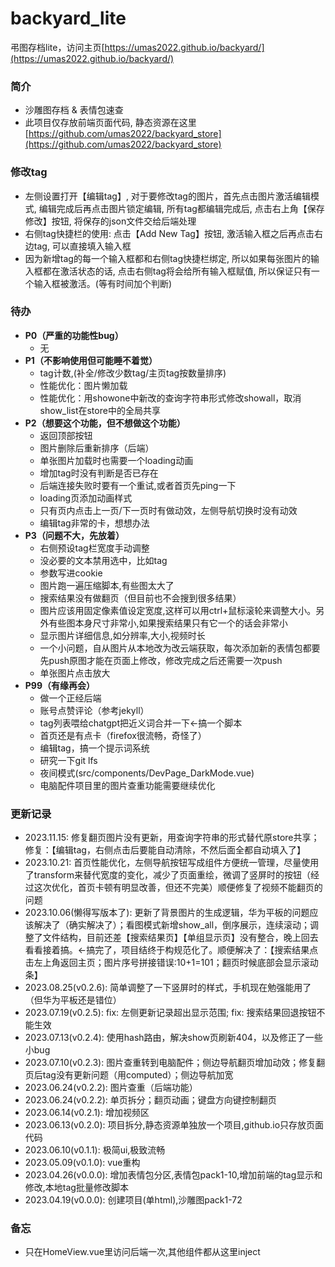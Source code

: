 # backyard_lite
弔图存档lite，访问主页[https://umas2022.github.io/backyard/](https://umas2022.github.io/backyard/)


### 简介
- 沙雕图存档 & 表情包速查
- 此项目仅存放前端页面代码, 静态资源在这里[https://github.com/umas2022/backyard_store](https://github.com/umas2022/backyard_store)


### 修改tag
- 左侧设置打开【编辑tag】, 对于要修改tag的图片，首先点击图片激活编辑模式, 编辑完成后再点击图片锁定编辑, 所有tag都编辑完成后, 点击右上角【保存修改】按钮, 将保存的json文件交给后端处理
- 右侧tag快捷栏的使用: 点击【Add New Tag】按钮, 激活输入框之后再点击右边tag, 可以直接填入输入框
- 因为新增tag的每一个输入框都和右侧tag快捷栏绑定, 所以如果每张图片的输入框都在激活状态的话, 点击右侧tag将会给所有输入框赋值, 所以保证只有一个输入框被激活。(等有时间加个判断) 


### 待办
- **P0（严重的功能性bug）**
  - 无
- **P1（不影响使用但可能睡不着觉）**
  - tag计数,(补全/修改少数tag/主页tag按数量排序)
  - 性能优化：图片懒加载
  - 性能优化：用showone中新改的查询字符串形式修改showall，取消show_list在store中的全局共享
- **P2（想要这个功能，但不想做这个功能）**
  - 返回顶部按钮
  - 图片删除后重新排序（后端）
  - 单张图片加载时也需要一个loading动画
  - 增加tag时没有判断是否已存在
  - 后端连接失败时要有一个重试,或者首页先ping一下
  - loading页添加动画样式
  - 只有页内点击上一页/下一页时有做动效，左侧导航切换时没有动效
  - 编辑tag非常的卡，想想办法
- **P3（问题不大，先放着）**
  - 右侧预设tag栏宽度手动调整
  - 没必要的文本禁用选中，比如tag
  - 参数写进cookie
  - 图片跑一遍压缩脚本,有些图太大了
  - 搜索结果没有做翻页（但目前也不会搜到很多结果）
  - 图片应该用固定像素值设定宽度,这样可以用ctrl+鼠标滚轮来调整大小。另外有些图本身尺寸非常小,如果搜索结果只有它一个的话会非常小
  - 显示图片详细信息,如分辨率,大小,视频时长
  - 一个小问题，自从图片从本地改为改云端获取，每次添加新的表情包都要先push原图才能在页面上修改，修改完成之后还需要一次push
  - 单张图片点击放大
- **P99（有缘再会）**
  - 做一个正经后端
  - 账号点赞评论（参考jekyll）
  - tag列表喂给chatgpt把近义词合并一下←搞一个脚本
  - 首页还是有点卡（firefox很流畅，奇怪了）
  - 编辑tag，搞一个提示词系统
  - 研究一下git lfs
  - 夜间模式(src/components/DevPage_DarkMode.vue)
  - 电脑配件项目里的图片查重功能需要继续优化



### 更新记录
- 2023.11.15: 修复翻页图片没有更新，用查询字符串的形式替代原store共享；修复：【编辑tag，右侧点击后要能自动清除，不然后面全都自动填入了】
- 2023.10.21: 首页性能优化，左侧导航按钮写成组件方便统一管理，尽量使用了transform来替代宽度的变化，减少了页面重绘，微调了竖屏时的按钮（经过这次优化，首页卡顿有明显改善，但还不完美）顺便修复了视频不能翻页的问题
- 2023.10.06(懒得写版本了): 更新了背景图片的生成逻辑，华为平板的问题应该解决了（确实解决了）；看图模式新增show_all，倒序展示，连续滚动；调整了文件结构，目前还差【搜索结果页】【单组显示页】没有整合，晚上回去看看接着搞。←搞完了，项目结终于构规范化了。顺便解决了：【搜索结果点击左上角返回主页；图片序号拼接错误:10+1=101；翻页时候底部会显示滚动条】
- 2023.08.25(v0.2.6): 简单调整了一下竖屏时的样式，手机现在勉强能用了（但华为平板还是错位）
- 2023.07.19(v0.2.5): fix: 左侧更新记录超出显示范围; fix: 搜索结果回退按钮不能生效
- 2023.07.13(v0.2.4): 使用hash路由，解决show页刷新404，以及修正了一些小bug
- 2023.07.10(v0.2.3): 图片查重转到电脑配件；侧边导航翻页增加动效；修复翻页后tag没有更新问题（用computed）；侧边导航加宽
- 2023.06.24(v0.2.2): 图片查重（后端功能）
- 2023.06.24(v0.2.2): 单页拆分；翻页动画；键盘方向键控制翻页
- 2023.06.14(v0.2.1): 增加视频区
- 2023.06.13(v0.2.0): 项目拆分,静态资源单独放一个项目,github.io只存放页面代码
- 2023.06.10(v0.1.1): 极简ui,极致流畅
- 2023.05.09(v0.1.0): vue重构
- 2023.04.26(v0.0.0): 增加表情包分区,表情包pack1-10,增加前端的tag显示和修改,本地tag批量修改脚本
- 2023.04.19(v0.0.0): 创建项目(单html),沙雕图pack1-72


### 备忘
- 只在HomeView.vue里访问后端一次,其他组件都从这里inject



